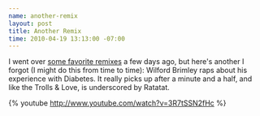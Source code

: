 ```yaml
--- 
name: another-remix
layout: post
title: Another Remix
time: 2010-04-19 13:13:00 -07:00
---
```

I went over [some favorite remixes][1] a few days ago, but here's another I 
forgot (I might do this from time to time): Wilford Brimley raps about his
experience with Diabetes. It really picks up after a minute and a half, and
like the Trolls & Love, is underscored by Ratatat.

{% youtube http://www.youtube.com/watch?v=3R7tSSN2fHc %}


   [1]: http://www.morepaul.com/2010/04/baal-bless-internet.html
